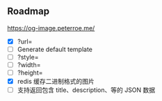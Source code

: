 ## Roadmap

https://og-image.peterroe.me/

- [x] ?url=
- [ ] Generate default template
- [ ] ?style=
- [ ] ?width=
- [ ] ?height=
- [x] redis 缓存二进制格式的图片
- [ ] 支持返回包含 title、description、等的 JSON 数据
